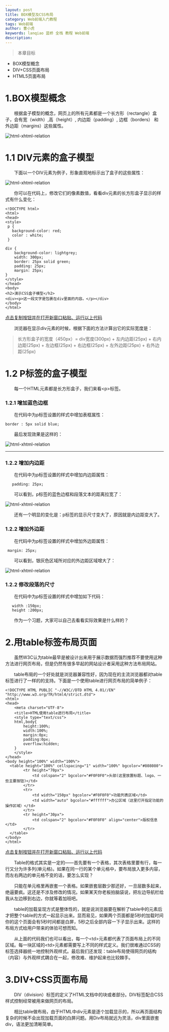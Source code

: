 ```yaml
---
layout: post
title: BOX模型及CSS布局
category: Web前端入门教程
tags: Web前端
author: 曹小虎
keywords: lanqiao 蓝桥 全栈 教程 Web前端
description: 
---
```


> 本章目标

- BOX模型概念
- DIV+CSS页面布局
- HTML5页面布局

# 1.BOX模型概念

&emsp;&emsp;根据盒子模型的概念，网页上的所有元素都是一个长方形（rectangle）盒子，会有宽（width）,高（height）, 内边距（padding）, 边框（borders） 和 外边距（margins）这些属性。

 ![html-xhtml-relation](/public/img/html/w3c_css_box_model.gif)

# 1.1 DIV元素的盒子模型

&emsp;&emsp;下面以一个DIV元素为例子，形象直观地标示出了盒子的这些属性：

![html-xhtml-relation](/public/img/html/css-box-model-demo.PNG)

&emsp;&emsp;你可以在代码上，修改它们的像素数值，看看div元素的长方形盒子显示的样式有什么变化：

    <!DOCTYPE html>
    <html>
    <head>
    <style>
     p {
       background-color: red;
       color : white;
     }

    div {
        background-color: lightgrey;
        width: 300px;
        border: 25px solid green;
        padding: 25px;
        margin: 25px;
    }
    </style>
    </head>
    <body> 
    <h2>演示CSS盒子模型</h2>
    <div><p>这一段文字是包裹在div里面的内容。</p></div>   
    </body>
    </html>

  [点击复制按钮并在打开新窗口粘贴、运行以上代码](/public/tiyEditor.html)  

&emsp;&emsp;浏览器在显示div元素的时候，根据下面的方法计算出它的实际宽度是：

> 长方形盒子的宽度（450px）= div宽度(300px) + 左内边距(25px) + 右内边距(25px) + 左边框(25px) + 右边框(25px) + 左外边距(25px) + 右外边距(25px)

# 1.2 P标签的盒子模型

&emsp;&emsp;每一个HTML元素都是长方形盒子，我们来看\<p\>标签。

### 1.2.1 增加蓝色边框

&emsp;&emsp;在代码中为p标签设置的样式中增加表框属性：

    border : 5px solid blue;

&emsp;&emsp;最后发现效果是这样的：

![html-xhtml-relation](/public/img/html/p_blue_border.PNG)

---

### 1.2.2 增加内边距

&emsp;&emsp;在代码中为p标签设置的样式中增加内边距属性：

       padding: 25px;

&emsp;&emsp;可以看到，p标签的蓝色边框和段落文本的距离拉宽了：

![html-xhtml-relation](/public/img/html/p_padding-demo.PNG)

&emsp;&emsp;还有一个明显的变化是：p标签的显示尺寸变大了，原因就是内边距变大了。

### 1.2.2 增加外边距

&emsp;&emsp;在代码中为p标签设置的样式中增加外边距属性：

     margin: 25px;

&emsp;&emsp;可以看到，银灰色区域所对应的外边距区域增大了：

![html-xhtml-relation](/public/img/html/p_margin_demo.PNG)

### 1.2.2 修改段落的尺寸

&emsp;&emsp;在代码中为p标签设置的样式中增加如下代码：

       width :150px;
       height :200px;

&emsp;&emsp;作为一个习题，大家可以自己去看看实际效果是什么样的？


# 2.用table标签布局页面

&emsp;&emsp;虽然W3C认为table最早是被设计出来用于展示数据而强烈推荐不要使用这种方法进行网页布局，但是仍然有很多早起的网站设计者采用这种方法布局网站。

&emsp;&emsp;table布局的一个好处就是浏览器兼容性好，因为现在的主流浏览器都对table标签进行了一样的的支持。下面是一个使用table进行网页布局的简单例子：

    <!DOCTYPE HTML PUBLIC "-//W3C//DTD HTML 4.01//EN" "http://www.w3.org/TR/html4/strict.dtd">
    <html>
    <head>
        <meta charset="UTF-8">
        <title>HTML使用table进行布局</title>
        <style type="text/css">
        html,body{
            height:100%;
            width:100%;
            margin:0px;
            padding:0px;
            overflow:hidden;
        }
        </style>
    </head>
    <body height="100%" width="100%">
      <table height="100%" cellspacing="1" width="100%" bgcolor="#808080">
            <tr height="70px">
                <td colspan="2" bgcolor="#F0F0F0">头部(这里放置标题、logo、一些主要按钮)</td>
            </tr>
            <tr>
                <td width="150px" bgcolor="#F0F0F0">功能列表区域</td>
                <td width="auto" bgcolor="#ffffff">办公区域（这里打开指定功能的操作区域）</td>
            </tr>
            <tr height="30px">
                <td colspan="2" bgcolor="#F0F0F0" align="center">版权信息</td>
            </tr>
      </table>
    </body>
    </html>

  [点击复制按钮并在打开新窗口粘贴、运行以上代码](/public/tiyEditor.html)  

&emsp;&emsp;Table的格式其实是一定的——首先要有一个表格，其次表格里要有行，每一行又分为许多列(单元格)。如果在同一行的某个单元格中，要布局放入更多内容，而左右两边的单元格不变的话，要怎么实现？

&emsp;&emsp;只能在单元格里再嵌套一个表格。如果嵌套层数少那还好，一旦层数多起来，绝逼要疯。这还是不涉及修改的情况。如果某天你老板拍脑袋说，把左边导航栏给我从左边移到右边，你就等着加班吧。

&emsp;&emsp;table的加载呈现方式是整体性的，就是说浏览器要在解析了table中的元素后才把整个table的方式一起显示出来。显而易见，如果两个页面都是5秒的加载时间你的这个页面会有5秒时间都是白屏，5秒之后全部内容一下子显示出来。这样的布局方式给用户带来的体验可想而知。

&emsp;&emsp;从上面的代码我们也可以看出，每一个\<td\>元素都代表了页面布局上的不同区域。每一块区域的\<td\>元素都需要写上不同的样式定义。我们很难通过CSS的标签选择器统一地控制外观样式。最后我们还发现：table布局使得网页的结构（内容）与外观样式耦合在一起，修改难、维护起来也比较棘手。


# 3.DIV+CSS页面布局

&emsp;&emsp;DIV（division）标签的定义了HTML文档中的块或者部分。DIV标签配合CSS样式控制经常被用来做网页的布局。

&emsp;&emsp;相比table做布局，由于HTML中div元素是逐个加载显示的，所以再页面结构复杂的时候不会出现加载页面的白屏问题。用Div布局就远为灵活，div里面嵌套div，语法更加清晰简单。


